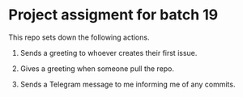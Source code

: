# Project assigment for batch 19

This repo sets down the following actions.

1. Sends a greeting to whoever creates their first issue.
2. Gives a greeting when someone pull the repo.

3. Sends a Telegram message to me informing me of any commits.


